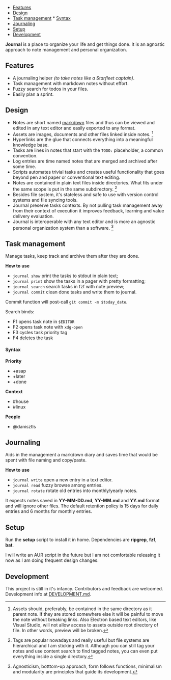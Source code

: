 <!-- TOC GitLab -->

* [Features](#features)
* [Design](#design)
* [Task management](#task-management)
        * [Syntax](#syntax)
* [Journaling](#journaling)
* [Setup](#setup)
* [Development](#development)

<!-- /TOC -->

**Journal** is a place to organize your life and get things done. It is an agnostic approach to note management and personal organization.

## Features
- A journaling helper *(to take notes like a Starfleet captain)*.
- Task management with markdown notes without effort.
- Fuzzy search for todos in your files.
- Easily plan a sprint.

## Design
- Notes are short named [markdown](markdown.md) files and thus can be viewed and edited in any text editor and easily exported to any format.
- Assets are images, documents and other files linked inside notes. [^contained]
- Hyperlinks are the glue that connects everything into a meaningful knowledge base.
- Tasks are lines in notes that start with the `TODO:` placeholder, a common convention. 
- Log entries are time named notes that are merged and archived after some time.
- Scripts automates trivial tasks and creates useful functionality that goes beyond pen and paper or conventional text editing.
- Notes are contained in plain text files inside directories. What fits under the same scope is put in the same subdirectory. [^hierarchical]
- Besides file system, it's stateless and safe to use with version control systems and file syncing tools.
- Journal preserve tasks contexts. By not pulling task management away from their context of execution it improves feedback, learning and value delivery evaluation.
- Journal is interoperable with any text editor and is more an agnostic personal organization system than a software. [^interoperability]

## Task management
Manage tasks, keep track and archive them after they are done.

**How to use**
- `journal show` print the tasks to stdout in plain text;
- `journal print` show the tasks in a pager with pretty formatting;
- `journal search` search tasks in fzf with note preview;
- `journal commit` clean done tasks and write them to journal.

Commit function will post-call `git commit -m $today_date`.

Search binds:
- F1 opens task note in `$EDITOR`
- F2 opens task note with `xdg-open`
- F3 cycles task priority tag 
- F4 deletes the task

#### Syntax
**Priority**
- +asap
- +later
- +done

**Context**
- #house
- #linux

**People**
- @danisztls

## Journaling
Aids in the management a markdown diary and saves time that would be spent with file naming and copy/paste.

**How to use**
- `journal write` open a new entry in a text editor.
- `journal read` fuzzy browse among entries.
- `journal rotate` rotate old entries into monthly/yearly notes.

It expects notes saved in **YY-MM-DD.md**, **YY-MM.md** and **YY.md** format and will ignore other files. The default retention policy is 15 days for daily entries and 6 months for monthly entries.

## Setup
Run the **setup** script to install it in home. Dependencies are **ripgrep**, **fzf**, **bat**.

I will write an AUR script in the future but I am not comfortable releasing it now as I am doing frequent design changes.

## Development
This project is still in it's infancy. Contributors and feedback are welcomed. Development info at [DEVELOPMENT.md](https://gitlab.com/lbcnz/journal/-/blob/master/DEVELOPMENT.md).

[^contained]: Assets should, preferably, be contained in the same directory as it parent note. If they are stored somewhere else it will be painful to move the note without breaking links. Also Electron based text editors, like Visual Studio, will not allow access to assets outside root directory of file. In other words, preview will be broken.

[^hierarchical]: Tags are popular nowadays and really useful but file systems are hierarchical and I am sticking with it. Although you can still tag your notes and use content search to find tagged notes, you can even put everything inside a single directory.

[^interoperability]: Agnosticism, botttom-up approach, form follows functions, minimalism and modularity are principles that guide its development.

